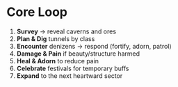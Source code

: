 # Core Loop

1. **Survey** → reveal caverns and ores  
2. **Plan & Dig** tunnels by class  
3. **Encounter** denizens → respond (fortify, adorn, patrol)  
4. **Damage & Pain** if beauty/structure harmed  
5. **Heal & Adorn** to reduce pain  
6. **Celebrate** festivals for temporary buffs  
7. **Expand** to the next heartward sector  
